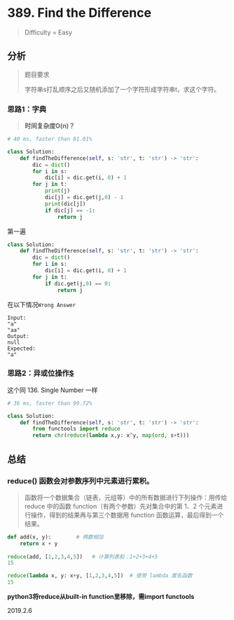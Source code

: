 # 389. Find the Difference
> Difficulty = Easy

## 分析

> 题目要求
> 
> 字符串s打乱顺序之后又随机添加了一个字符形成字符串t，求这个字符。

### 思路1：字典

> **时间复杂度O(n)？**

```python
# 40 ms, faster than 81.01%

class Solution:
    def findTheDifference(self, s: 'str', t: 'str') -> 'str':
    	dic = dict()
    	for i in s:
    		dic[i] = dic.get(i, 0) + 1
    	for j in t:
    		print(j)
    		dic[j] = dic.get(j,0) - 1
    		print(dic[j])
    		if dic[j] == -1:
    			return j
```

第一遍
```python
class Solution:
    def findTheDifference(self, s: 'str', t: 'str') -> 'str':
    	dic = dict()
    	for i in s:
    		dic[i] = dic.get(i, 0) + 1
    	for j in t:
    		if dic.get(j,0) == 0:
    			return j
```

在以下情况`Wrong Answer`
```
Input:
"a"
"aa"
Output:
null
Expected:
"a"
```

### 思路2：异或位操作[$](https://blog.csdn.net/fuxuemingzhu/article/details/54174443)

这个同 136. Single Number 一样

```python
# 36 ms, faster than 99.72%

class Solution:
    def findTheDifference(self, s: 'str', t: 'str') -> 'str':
    	from functools import reduce
    	return chr(reduce(lambda x,y: x^y, map(ord, s+t)))
```


## 总结

### reduce() 函数会对参数序列中元素进行累积。

> 函数将一个数据集合（链表，元组等）中的所有数据进行下列操作：用传给 reduce 中的函数 function（有两个参数）先对集合中的第 1、2 个元素进行操作，得到的结果再与第三个数据用 function 函数运算，最后得到一个结果。

```python
def add(x, y):        # 两数相加
	return x + y
 
reduce(add, [1,2,3,4,5])   # 计算列表和：1+2+3+4+5
15

reduce(lambda x, y: x+y, [1,2,3,4,5])  # 使用 lambda 匿名函数
15
```

**python3将reduce从built-in function里移除，需import functools**

2019.2.6